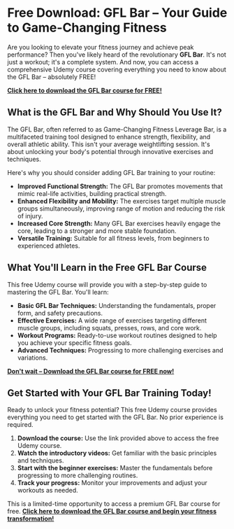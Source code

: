# Free Download: GFL Bar – Your Guide to Game-Changing Fitness

Are you looking to elevate your fitness journey and achieve peak performance? Then you've likely heard of the revolutionary **GFL Bar**. It's not just a workout; it's a complete system. And now, you can access a comprehensive Udemy course covering everything you need to know about the GFL Bar – absolutely FREE!

[**Click here to download the GFL Bar course for FREE!**](https://udemywork.com/gfl-bar)

## What is the GFL Bar and Why Should You Use It?

The GFL Bar, often referred to as Game-Changing Fitness Leverage Bar, is a multifaceted training tool designed to enhance strength, flexibility, and overall athletic ability. This isn't your average weightlifting session. It's about unlocking your body's potential through innovative exercises and techniques.

Here's why you should consider adding GFL Bar training to your routine:

*   **Improved Functional Strength:** The GFL Bar promotes movements that mimic real-life activities, building practical strength.
*   **Enhanced Flexibility and Mobility:** The exercises target multiple muscle groups simultaneously, improving range of motion and reducing the risk of injury.
*   **Increased Core Strength:** Many GFL Bar exercises heavily engage the core, leading to a stronger and more stable foundation.
*   **Versatile Training:** Suitable for all fitness levels, from beginners to experienced athletes.

## What You'll Learn in the Free GFL Bar Course

This free Udemy course will provide you with a step-by-step guide to mastering the GFL Bar. You'll learn:

*   **Basic GFL Bar Techniques:** Understanding the fundamentals, proper form, and safety precautions.
*   **Effective Exercises:** A wide range of exercises targeting different muscle groups, including squats, presses, rows, and core work.
*   **Workout Programs:** Ready-to-use workout routines designed to help you achieve your specific fitness goals.
*   **Advanced Techniques:** Progressing to more challenging exercises and variations.

[**Don't wait – Download the GFL Bar course for FREE now!**](https://udemywork.com/gfl-bar)

## Get Started with Your GFL Bar Training Today!

Ready to unlock your fitness potential? This free Udemy course provides everything you need to get started with the GFL Bar. No prior experience is required.

1.  **Download the course:** Use the link provided above to access the free Udemy course.
2.  **Watch the introductory videos:** Get familiar with the basic principles and techniques.
3.  **Start with the beginner exercises:** Master the fundamentals before progressing to more challenging routines.
4.  **Track your progress:** Monitor your improvements and adjust your workouts as needed.

This is a limited-time opportunity to access a premium GFL Bar course for free. **[Click here to download the GFL Bar course and begin your fitness transformation!](https://udemywork.com/gfl-bar)**
